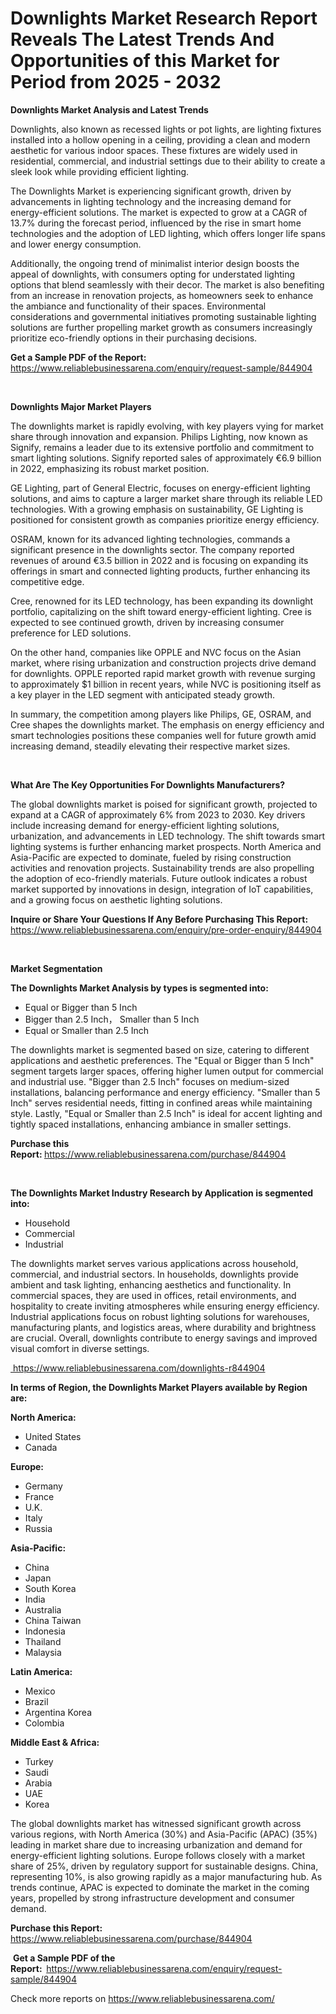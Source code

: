<p><h1>Downlights Market Research Report Reveals The Latest Trends And Opportunities of this Market for Period from 2025 - 2032</h1></p><p><strong>Downlights Market Analysis and Latest Trends</strong></p>
<p><p>Downlights, also known as recessed lights or pot lights, are lighting fixtures installed into a hollow opening in a ceiling, providing a clean and modern aesthetic for various indoor spaces. These fixtures are widely used in residential, commercial, and industrial settings due to their ability to create a sleek look while providing efficient lighting. </p><p>The Downlights Market is experiencing significant growth, driven by advancements in lighting technology and the increasing demand for energy-efficient solutions. The market is expected to grow at a CAGR of 13.7% during the forecast period, influenced by the rise in smart home technologies and the adoption of LED lighting, which offers longer life spans and lower energy consumption. </p><p>Additionally, the ongoing trend of minimalist interior design boosts the appeal of downlights, with consumers opting for understated lighting options that blend seamlessly with their decor. The market is also benefiting from an increase in renovation projects, as homeowners seek to enhance the ambiance and functionality of their spaces. Environmental considerations and governmental initiatives promoting sustainable lighting solutions are further propelling market growth as consumers increasingly prioritize eco-friendly options in their purchasing decisions.</p></p>
<p><strong>Get a Sample PDF of the Report:&nbsp;</strong> <a href="https://www.reliablebusinessarena.com/enquiry/request-sample/844904?utm_campaign=3443&utm_medium=2&utm_source=Github&utm_content=ia&utm_term=04042025&utm_id=downlights">https://www.reliablebusinessarena.com/enquiry/request-sample/844904</a></p>
<p>&nbsp;</p>
<p><strong>Downlights Major Market Players</strong></p>
<p><p>The downlights market is rapidly evolving, with key players vying for market share through innovation and expansion. Philips Lighting, now known as Signify, remains a leader due to its extensive portfolio and commitment to smart lighting solutions. Signify reported sales of approximately €6.9 billion in 2022, emphasizing its robust market position.</p><p>GE Lighting, part of General Electric, focuses on energy-efficient lighting solutions, and aims to capture a larger market share through its reliable LED technologies. With a growing emphasis on sustainability, GE Lighting is positioned for consistent growth as companies prioritize energy efficiency.</p><p>OSRAM, known for its advanced lighting technologies, commands a significant presence in the downlights sector. The company reported revenues of around €3.5 billion in 2022 and is focusing on expanding its offerings in smart and connected lighting products, further enhancing its competitive edge.</p><p>Cree, renowned for its LED technology, has been expanding its downlight portfolio, capitalizing on the shift toward energy-efficient lighting. Cree is expected to see continued growth, driven by increasing consumer preference for LED solutions.</p><p>On the other hand, companies like OPPLE and NVC focus on the Asian market, where rising urbanization and construction projects drive demand for downlights. OPPLE reported rapid market growth with revenue surging to approximately $1 billion in recent years, while NVC is positioning itself as a key player in the LED segment with anticipated steady growth.</p><p>In summary, the competition among players like Philips, GE, OSRAM, and Cree shapes the downlights market. The emphasis on energy efficiency and smart technologies positions these companies well for future growth amid increasing demand, steadily elevating their respective market sizes.</p></p>
<p>&nbsp;</p>
<p><strong>What Are The Key Opportunities For Downlights Manufacturers?</strong></p>
<p><p>The global downlights market is poised for significant growth, projected to expand at a CAGR of approximately 6% from 2023 to 2030. Key drivers include increasing demand for energy-efficient lighting solutions, urbanization, and advancements in LED technology. The shift towards smart lighting systems is further enhancing market prospects. North America and Asia-Pacific are expected to dominate, fueled by rising construction activities and renovation projects. Sustainability trends are also propelling the adoption of eco-friendly materials. Future outlook indicates a robust market supported by innovations in design, integration of IoT capabilities, and a growing focus on aesthetic lighting solutions.</p></p>
<p><strong>Inquire or Share Your Questions If Any Before Purchasing This Report:</strong> <a href="https://www.reliablebusinessarena.com/enquiry/pre-order-enquiry/844904?utm_campaign=3443&utm_medium=2&utm_source=Github&utm_content=ia&utm_term=04042025&utm_id=downlights">https://www.reliablebusinessarena.com/enquiry/pre-order-enquiry/844904</a></p>
<p>&nbsp;</p>
<p><strong>Market Segmentation</strong></p>
<p><strong>The Downlights Market Analysis by types is segmented into:</strong></p>
<p><ul><li>Equal or Bigger than 5 Inch</li><li>Bigger than 2.5 Inch， Smaller than 5 Inch</li><li>Equal or Smaller than 2.5 Inch</li></ul></p>
<p><p>The downlights market is segmented based on size, catering to different applications and aesthetic preferences. The "Equal or Bigger than 5 Inch" segment targets larger spaces, offering higher lumen output for commercial and industrial use. "Bigger than 2.5 Inch" focuses on medium-sized installations, balancing performance and energy efficiency. "Smaller than 5 Inch" serves residential needs, fitting in confined areas while maintaining style. Lastly, "Equal or Smaller than 2.5 Inch" is ideal for accent lighting and tightly spaced installations, enhancing ambiance in smaller settings.</p></p>
<p><strong>Purchase this Report:&nbsp;</strong><a href="https://www.reliablebusinessarena.com/purchase/844904?utm_campaign=3443&utm_medium=2&utm_source=Github&utm_content=ia&utm_term=04042025&utm_id=downlights">https://www.reliablebusinessarena.com/purchase/844904</a></p>
<p>&nbsp;</p>
<p><strong>The Downlights Market Industry Research by Application is segmented into:</strong></p>
<p><ul><li>Household</li><li>Commercial</li><li>Industrial</li></ul></p>
<p><p>The downlights market serves various applications across household, commercial, and industrial sectors. In households, downlights provide ambient and task lighting, enhancing aesthetics and functionality. In commercial spaces, they are used in offices, retail environments, and hospitality to create inviting atmospheres while ensuring energy efficiency. Industrial applications focus on robust lighting solutions for warehouses, manufacturing plants, and logistics areas, where durability and brightness are crucial. Overall, downlights contribute to energy savings and improved visual comfort in diverse settings.</p></p>
<p><a href="https://www.reliablebusinessarena.com/downlights-r844904?utm_campaign=3443&utm_medium=2&utm_source=Github&utm_content=ia&utm_term=04042025&utm_id=downlights">&nbsp;https://www.reliablebusinessarena.com/downlights-r844904</a></p>
<p><strong>In terms of Region, the Downlights Market Players available by Region are:</strong></p>
<p>
    <p> <strong> North America: </strong>
        <ul>
            <li>United States</li>
            <li>Canada</li>
        </ul>
        </p> 
    <p> <strong> Europe: </strong>
        <ul>
            <li>Germany</li>
            <li>France</li>
            <li>U.K.</li>
            <li>Italy</li>
            <li>Russia</li>
        </ul>
        </p> 
    <p> <strong> Asia-Pacific: </strong>
        <ul>
            <li>China</li>
            <li>Japan</li>
            <li>South Korea</li>
            <li>India</li>
            <li>Australia</li>
            <li>China Taiwan</li>
            <li>Indonesia</li>
            <li>Thailand</li>
            <li>Malaysia</li>
        </ul>
        </p> 
    <p> <strong> Latin America: </strong>
        <ul>
            <li>Mexico</li>
            <li>Brazil</li>
            <li>Argentina Korea</li>
            <li>Colombia</li>
        </ul>
        </p> 
    <p> <strong> Middle East & Africa: </strong>
        <ul>
            <li>Turkey</li>
            <li>Saudi</li>
            <li>Arabia</li>
            <li>UAE</li>
            <li>Korea</li>
        </ul>
    </p>
    </p>
<p><p>The global downlights market has witnessed significant growth across various regions, with North America (30%) and Asia-Pacific (APAC) (35%) leading in market share due to increasing urbanization and demand for energy-efficient lighting solutions. Europe follows closely with a market share of 25%, driven by regulatory support for sustainable designs. China, representing 10%, is also growing rapidly as a major manufacturing hub. As trends continue, APAC is expected to dominate the market in the coming years, propelled by strong infrastructure development and consumer demand.</p></p>
<p><strong>Purchase this Report: </strong><a href="https://www.reliablebusinessarena.com/purchase/844904?utm_campaign=3443&utm_medium=2&utm_source=Github&utm_content=ia&utm_term=04042025&utm_id=downlights">https://www.reliablebusinessarena.com/purchase/844904</a></p>
<p>&nbsp;<strong>Get a Sample PDF of the Report:&nbsp;&nbsp;</strong><a href="https://www.reliablebusinessarena.com/enquiry/request-sample/844904?utm_campaign=3443&utm_medium=2&utm_source=Github&utm_content=ia&utm_term=04042025&utm_id=downlights">https://www.reliablebusinessarena.com/enquiry/request-sample/844904</a></p>
<p><strong></strong></p>
<p>Check more reports on <a href="https://www.reliablebusinessarena.com/?utm_campaign=3443&utm_medium=2&utm_source=Github&utm_content=ia&utm_term=04042025&utm_id=downlights">https://www.reliablebusinessarena.com/</a></p>